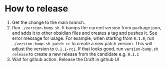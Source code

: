 # How to release

1. Get the change to the main branch. 
2. Run `./version-bump.sh`. It bumps the current version from package.json, and adds it to other obsidian files and creates a tag and pushes it. See error message for usage. For example, when starting from `0.1.0`, run `./version-bump.sh patch rc` to create a new patch version. This will adjust the version to  `0.1.1-rc1`. If that looks good, run `version-bump.sh release` to create a new release from the candidate e.g. `0.1.1`
3. Wait for github action. Release the Draft in github UI

